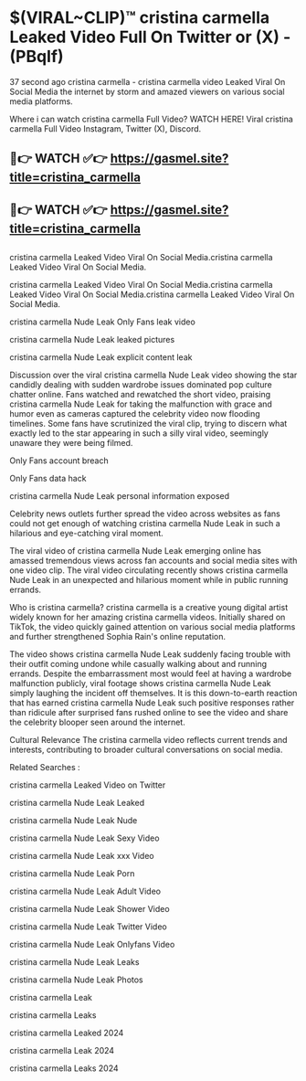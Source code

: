 # $(VIRAL~CLIP)™ cristina carmella Leaked Video Full On Twitter or (X) -(PBqIf)
37 second ago cristina carmella - cristina carmella video Leaked Viral On Social Media the internet by storm and amazed viewers on various social media platforms.

Where i can watch cristina carmella Full Video? WATCH HERE! Viral cristina carmella Full Video Instagram, Twitter (X), Discord.

## 🔴👉 WATCH ✅👉 https://gasmel.site?title=cristina_carmella
## 🔴👉 WATCH ✅👉 https://gasmel.site?title=cristina_carmella
##
cristina carmella Leaked Video Viral On Social Media.cristina carmella Leaked Video Viral On Social Media.

cristina carmella Leaked Video Viral On Social Media.cristina carmella Leaked Video Viral On Social Media.cristina carmella Leaked Video Viral On Social Media.

cristina carmella Nude Leak Only Fans leak video

cristina carmella Nude Leak leaked pictures

cristina carmella Nude Leak explicit content leak

Discussion over the viral cristina carmella Nude Leak video showing the star candidly dealing with sudden wardrobe issues dominated pop culture chatter online. Fans watched and rewatched the short video, praising cristina carmella Nude Leak for taking the malfunction with grace and humor even as cameras captured the celebrity video now flooding timelines. Some fans have scrutinized the viral clip, trying to discern what exactly led to the star appearing in such a silly viral video, seemingly unaware they were being filmed.


Only Fans account breach

Only Fans data hack

cristina carmella Nude Leak personal information exposed

Celebrity news outlets further spread the video across websites as fans could not get enough of watching cristina carmella Nude Leak in such a hilarious and eye-catching viral moment.


The viral video of cristina carmella Nude Leak emerging online has amassed tremendous views across fan accounts and social media sites with one video clip. The viral video circulating recently shows cristina carmella Nude Leak in an unexpected and hilarious moment while in public running errands.


Who is cristina carmella? cristina carmella is a creative young digital artist widely known for her amazing cristina carmella videos. Initially shared on TikTok, the video quickly gained attention on various social media platforms and further strengthened Sophia Rain's online reputation.

The video shows cristina carmella Nude Leak suddenly facing trouble with their outfit coming undone while casually walking about and running errands. Despite the embarrassment most would feel at having a wardrobe malfunction publicly, viral footage shows cristina carmella Nude Leak simply laughing the incident off themselves. It is this down-to-earth reaction that has earned cristina carmella Nude Leak such positive responses rather than ridicule after surprised fans rushed online to see the video and share the celebrity blooper seen around the internet.

Cultural Relevance The cristina carmella video reflects current trends and interests, contributing to broader cultural conversations on social media.

Related Searches :

cristina carmella Leaked Video on Twitter

cristina carmella Nude Leak Leaked

cristina carmella Nude Leak Nude

cristina carmella Nude Leak Sexy Video

cristina carmella Nude Leak xxx Video

cristina carmella Nude Leak Porn

cristina carmella Nude Leak Adult Video

cristina carmella Nude Leak Shower Video

cristina carmella Nude Leak Twitter Video

cristina carmella Nude Leak Onlyfans Video

cristina carmella Nude Leak Leaks

cristina carmella Nude Leak Photos

cristina carmella Leak

cristina carmella Leaks

cristina carmella Leaked 2024

cristina carmella Leak 2024

cristina carmella Leaks 2024
